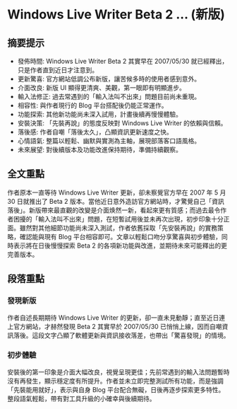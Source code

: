 # Windows Live Writer Beta 2 … (新版)

## 摘要提示
- 發佈時間: Windows Live Writer Beta 2 其實早在 2007/05/30 就已經釋出，只是作者直到近日才注意到。  
- 更新驚喜: 官方網站低調公布新版，讓苦候多時的使用者感到意外。  
- 介面改良: 新版 UI 顯得更清爽、美觀，第一眼即有明顯進步。  
- 輸入法修正: 過去常遇到的「輸入法叫不出來」問題目前尚未重現。  
- 相容性: 與作者現行的 Blog 平台搭配後仍能正常運作。  
- 功能探索: 其他新功能尚未深入試用，計畫後續再慢慢體驗。  
- 安裝決策: 「先裝再說」的態度反映對 Windows Live Writer 的依賴與信賴。  
- 落後感: 作者自嘲「落後太久」，凸顯資訊更新速度之快。  
- 心情語氣: 整篇以輕鬆、幽默與實測為主軸，展現部落客口語風格。  
- 未來展望: 對後續版本及功能改進保持期待，準備持續觀察。  

## 全文重點
作者原本一直等待 Windows Live Writer 更新，卻未察覺官方早在 2007 年 5 月 30 日就推出了 Beta 2 版本。當他近日意外造訪官方網站時，才驚覺自己「資訊落後」。新版帶來最直觀的改變是介面焕然一新，看起來更有質感；而過去最令作者困擾的「輸入法叫不出來」問題，在短暫試用後並未再次出現，初步印象十分正面。雖然對其他細節功能尚未深入測試，作者依舊採取「先安裝再說」的實務策略，確認能與現有 Blog 平台相容即可。文章以輕鬆口吻分享驚喜與初步體驗，同時表示將在日後慢慢探索 Beta 2 的各項新功能與改進，並期待未來可能釋出的更完善版本。

## 段落重點
### 發現新版
作者自述長期期待 Windows Live Writer 的更新，卻一直未見動靜；直至近日連上官方網站，才赫然發現 Beta 2 其實早於 2007/05/30 已悄悄上線，因而自嘲資訊落後。這段文字凸顯了軟體更新與資訊接收落差，也帶出「驚喜發現」的情境。

### 初步體驗
安裝後的第一印象是介面大幅改良，視覺呈現更佳；先前常遇到的輸入法問題暫時沒有再發生，顯示穩定度有所提升。作者並未立即完整測試所有功能，而是強調「先裝能用就好」，表示與自身 Blog 平台配合無礙，日後再逐步探索更多特性。整段語氣輕鬆，帶有對工具升級的小確幸與後續期待。